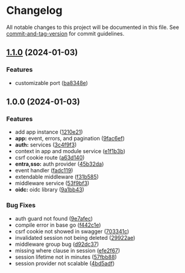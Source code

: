 # Changelog

All notable changes to this project will be documented in this file. See [commit-and-tag-version](https://github.com/absolute-version/commit-and-tag-version) for commit guidelines.

## [1.1.0](https://bitbucket.org/dptsi/its-go/compare/v1.0.0...v1.1.0) (2024-01-03)


### Features

* customizable port ([ba8348e](https://bitbucket.org/dptsi/its-go/commit/ba8348e0e8d9d8c1393c6ba65f0e192f36362682))

## 1.0.0 (2024-01-03)


### Features

* add app instance ([1210e21](https://bitbucket.org/dptsi/its-go/commit/1210e21a3f7030f4b6047866000be0537957998c))
* **app:** event, errors, and pagination ([9fac6ef](https://bitbucket.org/dptsi/its-go/commit/9fac6ef892e4e627168065d508e657f58153d7a2))
* **auth:** services ([3c4f9f3](https://bitbucket.org/dptsi/its-go/commit/3c4f9f3b23e415de00abd3301db3e17b3c772c6c))
* context in app and module service ([e1f1b3b](https://bitbucket.org/dptsi/its-go/commit/e1f1b3b54346919bad9a60ff7e0121a4d6037824))
* csrf cookie route ([a63d140](https://bitbucket.org/dptsi/its-go/commit/a63d140817466efcf2218949223a23bd6a3f8217))
* **entra,sso:** auth provider ([45b32da](https://bitbucket.org/dptsi/its-go/commit/45b32da0c9f0c0079a50a98460be3e1e8abbbe06))
* event handler ([fadc119](https://bitbucket.org/dptsi/its-go/commit/fadc119fb141c4cbec2ba2da38720471b3c7b74a))
* extendable middleware ([f31b585](https://bitbucket.org/dptsi/its-go/commit/f31b5851939a4b77b6a9bb6ec6fd43ac36e00e25))
* middleware service ([53f9bf3](https://bitbucket.org/dptsi/its-go/commit/53f9bf36656d7d2ccd6e6d8e510dc6fd15587cd4))
* **oidc:** oidc library ([9a1bb43](https://bitbucket.org/dptsi/its-go/commit/9a1bb43494e2925cd87875d45094067fe48c3c4e))


### Bug Fixes

* auth guard not found ([9e7afec](https://bitbucket.org/dptsi/its-go/commit/9e7afec33c0e750493f55dc3fa46f1233ce655e2))
* compile error in base go ([f442c1e](https://bitbucket.org/dptsi/its-go/commit/f442c1e58ac2cf4a9e6bf68ae44e4512140d88c8))
* csrf cookie not showed in swagger ([703341c](https://bitbucket.org/dptsi/its-go/commit/703341c26829a9007371303764b967c55b40eb90))
* invalidated session not being deleted ([29922ae](https://bitbucket.org/dptsi/its-go/commit/29922aede91acdb62181592bf1900c18d0f9d6eb))
* middleware group bug ([d92dc37](https://bitbucket.org/dptsi/its-go/commit/d92dc3773f74053920a659ae0fa4c634d8609677))
* missing where clause in session ([efe2f67](https://bitbucket.org/dptsi/its-go/commit/efe2f67da99e495764b6bf3abf530a79e3c699a8))
* session lifetime not in minutes ([57fbb88](https://bitbucket.org/dptsi/its-go/commit/57fbb883b5ba950f48620b60e9d9584be2c8dc82))
* session provider not scalable ([4bd5adf](https://bitbucket.org/dptsi/its-go/commit/4bd5adf9b427676da63614d74c01d051885bf73f))
